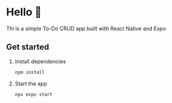 # Hello 👋

Thi is a simple To-Do CRUD app built with React Native and Expo
## Get started

1. Install dependencies

   ```bash
   npm install
   ```

2. Start the app

   ```bash
   npx expo start
   ```

